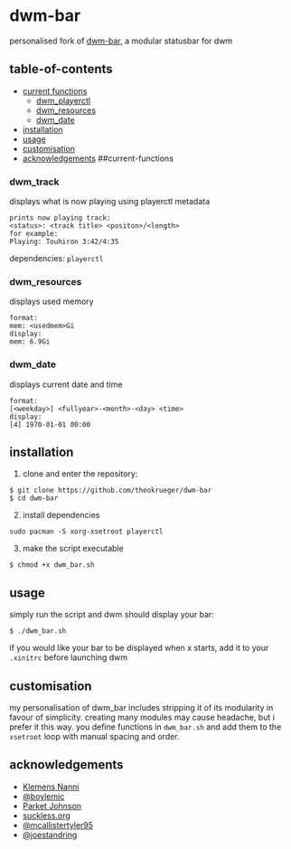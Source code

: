 # dwm-bar
personalised fork of [dwm-bar](https://github.com/joestandring/dwm-bar), a modular statusbar for dwm
## table-of-contents
- [current functions](#current-functions)
  - [dwm_playerctl](#dwm_playerctl)
  - [dwm_resources](#dwm_resources)
  - [dwm_date](#dwm_date)
- [installation](#installation)
- [usage](#usage)
- [customisation](#customizing)
- [acknowledgements](#acknowledgements)
##current-functions
### dwm_track
displays what is now playing using playerctl metadata
```
prints now playing track:
<status>: <track title> <positon>/<length>
for example:
Playing: Touhiron 3:42/4:35
```
dependencies: ```playerctl```
### dwm_resources
displays used memory
```
format:
mem: <usedmem>Gi
display:
mem: 6.9Gi
```
### dwm_date
displays current date and time
```
format:
[<weekday>] <fullyear>-<month>-<day> <time>
display:
[4] 1970-01-01 00:00
```
## installation
1. clone and enter the repository:
```
$ git clone https://github.com/theokrueger/dwm-bar
$ cd dwm-bar
```
2. install dependencies
```
sudo pacman -S xorg-xsetroot playerctl
```
3. make the script executable
```
$ chmod +x dwm_bar.sh
```
## usage
simply run the script and dwm should display your bar:
```
$ ./dwm_bar.sh
```
if you would like your bar to be displayed when x starts, add it to your `.xinitrc` before launching dwm
## customisation
my personalisation of dwm_bar includes stripping it of its modularity in favour of simplicity. creating many modules may cause headache, but i prefer it this way.
you define functions in `dwm_bar.sh` and add them to the `xsetroot` loop with manual spacing and order.
## acknowledgements
* [Klemens Nanni](https://notabug.org/kl3)
* [@boylemic](https://github.com/boylemic/configs/blob/master/dwm_status)
* [Parket Johnson](https://github.com/ronno/scripts/blob/master/xsetcmus)
* [suckless.org](https://dwm.suckless.org/status_monitor/)
* [@mcallistertyler95](https://github.com/mcallistertyler95/dwm-bar)
* [@joestandring](https://github.com/joestandring/dwm-bar)
